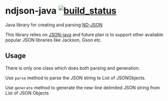 # ndjson-java [![build_status](https://travis-ci.org/abhijithtn/ndjson-java.svg?branch=master)](https://travis-ci.org/abhijithtn/ndjson-java)
Java library for creating and parsing [ND-JSON][1]

This library relies on [JSON-java][2] and future
plan is to support other available popular JSON
libraries like Jackson, Gson etc.

## Usage
There is only one class which does both parsing
and generation.

Use `parse` method to parse the JSON string to 
List of JSONObjects. 

Use `generate` method to generate the new-line
delimited JSON string from List of JSON Objects

[1]:https://github.com/ndjson/ndjson-spec
[2]:https://github.com/stleary/JSON-java
